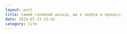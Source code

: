```yaml
---
layout: post
title: Самий головний досвід, що я здобув в процесі:
date: 2019-07-23 23:42 
category: life
---
```

